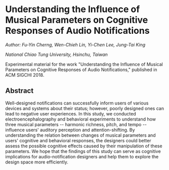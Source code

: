 # Understanding the Influence of Musical Parameters on Cognitive Responses of Audio Notifications
*Author: Fu-Yin Cherng, Wen-Chieh Lin, Yi-Chen Lee, Jung-Tai King*

*National Chiao Tung University, Hsinchu, Taiwan*

Experimental material for the work "Understanding the Influence of Musical Parameters on Cognitive Responses of Audio Notifications," published in ACM SIGCHI 2018.

## Abstract
Well-designed notifications can successfully inform users of various devices and systems about their status; however, poorly designed ones can lead to negative user experiences. 
In this study, we conducted electroencephalography and behavioral experiments to understand how three musical parameters -- harmonic richness, pitch, and tempo -- influence users' auditory perception and attention-shifting. By understanding the relation between changes of musical parameters and users' cognitive and behavioral responses, the designers could better assess the possible cognitive effects caused by their manipulation of these parameters. We hope that the findings of this study can serve as cognitive implications for audio-notification designers and help them to explore the design space more efficiently.
